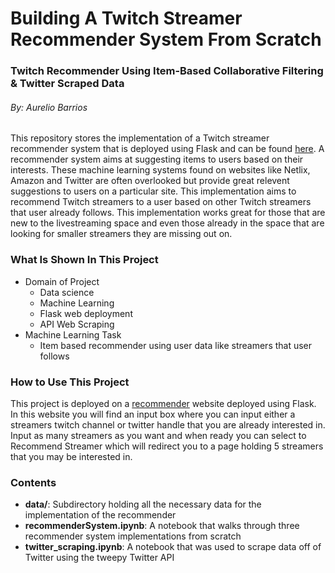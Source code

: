 # Building A Twitch Streamer Recommender System From Scratch

### Twitch Recommender Using Item-Based Collaborative Filtering & Twitter Scraped Data

###### By: Aurelio Barrios

This repository stores the implementation of a Twitch streamer recommender system that is deployed using Flask and can be found 
[here](https://aureliobarrios.pythonanywhere.com/). A recommender system aims at suggesting items to users based on their interests. These machine learning systems 
found on websites like Netlix, Amazon and Twitter are often overlooked but provide great relevent suggestions to users on a particular site. This implementation 
aims to recommend Twitch streamers to a user based on other Twitch streamers that user already follows. This implementation works great for those that are new to 
the livestreaming space and even those already in the space that are looking for smaller streamers they are missing out on. 

### What Is Shown In This Project

* Domain of Project
  * Data science
  * Machine Learning
  * Flask web deployment
  * API Web Scraping
* Machine Learning Task
  * Item based recommender using user data like streamers that user follows
  
### How to Use This Project

This project is deployed on a [recommender](https://aureliobarrios.pythonanywhere.com/) website deployed using Flask. In this website you will find an input box
where you can input either a streamers twitch channel or twitter handle that you are already interested in. Input as many streamers as you want and when ready you
can select to Recommend Streamer which will redirect you to a page holding 5 streamers that you may be interested in.

### Contents
* **data/**: Subdirectory holding all the necessary data for the implementation of the recommender
* **recommenderSystem.ipynb**: A notebook that walks through three recommender system implementations from scratch 
* **twitter_scraping.ipynb**: A notebook that was used to scrape data off of Twitter using the tweepy Twitter API
